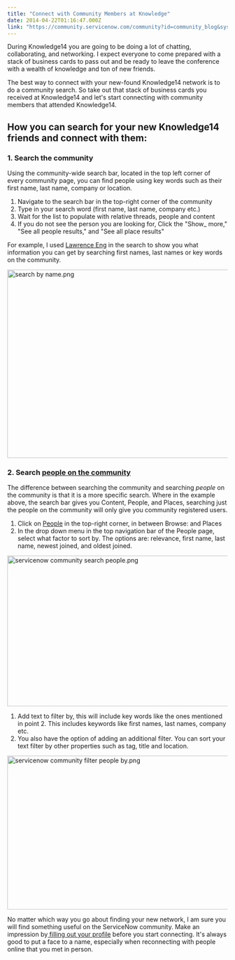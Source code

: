 ```yaml
---
title: "Connect with Community Members at Knowledge"
date: 2014-04-22T01:16:47.000Z
link: "https://community.servicenow.com/community?id=community_blog&sys_id=2ead26a9dbd0dbc01dcaf3231f9619a5"
---
```

<p>During Knowledge14 you are going to be doing a lot of chatting, collaborating, and networking. I expect everyone to come prepared with a stack of business cards to pass out and be ready to leave the conference with a wealth of knowledge and ton of new friends.</p><p></p><p>The best way to connect with your new-found Knowledge14 network is to do a community search. So take out that stack of business cards you received at Knowledge14 and let's start connecting with community members that attended Knowledge14.</p><p></p><h2>How you can search for your new Knowledge14 friends and connect with them:</h2><p></p><h3>1. Search the community</h3><p>Using the community-wide search bar, located in the top left corner of every community page, you can find people using key words such as their first name, last name, company or location.</p><p></p><ol><li>Navigate to the search bar in the top-right corner of the community</li><li>Type in your search word (first name, last name, company etc.)</li><li>Wait for the list to populate with relative threads, people and content</li><li>If you do not see the person you are looking for, Click the "Show_ more," "See all people results," and "See all place results"</li></ol><p></p><p>For example, I used <a title="Lawrence Eng" __default_attr="3372" __jive_macro_name="user" class="jive_macro_user jive_macro" data-orig-content="Lawrence Eng" href="/community?id=community_user_profile&user=5c009ae1db581fc09c9ffb651f961975">Lawrence Eng</a> in the search to show you what information you can get by searching first names, last names or key words on the community.</p><p></p><p><img   alt="search by name.png" class="image-0 jive-image" src="b07d9546db5cd344e9737a9e0f9619eb.iix" style="height: 430px; width: 620px; display: block; margin-left: auto; margin-right: auto;"/></p><p></p><h3>2. Search <a title="" _jive_internal="true" href="/people">people on the community</a></h3><p>The difference between searching the community and searching <em>people</em> on the community is that it is a more specific search. Where in the example above, the search bar gives you Content, People, and Places, searching just the people on the community will only give you community registered users.</p><p></p><ol><li>Click on <a title="" _jive_internal="true" href="/people">People</a> in the top-right corner, in between Browse: and Places</li><li>In the drop down menu in the top navigation bar of the People page, select what factor to sort by. The options are: relevance, first name, last name, newest joined, and oldest joined.</li></ol><p><img   alt="servicenow community search people.png" class="image-0 jive-image" src="e5a9f446db101b04ed6af3231f96190c.iix" style="height: 344px; width: 620px; display: block; margin-left: auto; margin-right: auto;"/></p><ol><li>Add text to filter by, this will include key words like the ones mentioned in point 2. This includes keywords like first names, last names, company etc.</li><li>You also have the option of adding an additional filter. You can sort your text filter by other properties such as tag, title and location.</li></ol><p><img   alt="servicenow community filter people by.png" class="image-1 jive-image" src="8aba10cedb185304b322f4621f961939.iix" style="height: 351px; width: 620px; display: block; margin-left: auto; margin-right: auto;"/></p><p>No matter which way you go about finding your new network, I am sure you will find something useful on the ServiceNow community. Make an impression by<a title="" _jive_internal="true" href="/edit-profile!input.jspa?targetUser="> filling out your profile</a> before you start connecting. It's always good to put a face to a name, especially when reconnecting with people online that you met in person.</p>